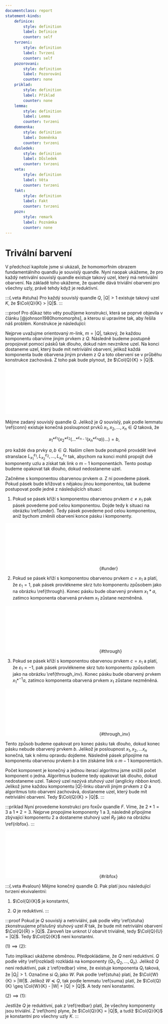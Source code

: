 ```yaml
---
documentclass: report
statement-kinds:
    definice:
        style: definition
        label: Definice
        counter: self
    tvrzeni:
        style: definition
        label: Tvrzení
        counter: self
    pozorovani:
        style: definition
        label: Pozorování
        counter: none
    priklad:
        style: definition
        label: Příklad
        counter: none
    lemma:
        style: definition
        label: Lemma
        counter: tvrzeni
    domnenka:
        style: definition
        label: Domněnka
        counter: tvrzeni
    dusledek:
        style: definition
        label: Důsledek
        counter: tvrzeni
    veta:
        style: definition
        label: Věta
        counter: tvrzeni
    fakt:
        style: definition
        label: Fakt
        counter: tvrzeni
    pozn:
        style: remark
        label: Poznámka
        counter: none
---
```

# Trivální barvení

V předchozí kapitole jsme si ukázali, že homomorfním obrazem fundamentálního quandlu je souvislý quandle. Nyní naopak ukážeme, že pro každý netrivální souvislý quandle existuje takový uzel, který má netriviální obarvení. Na základě toho ukážeme, že quandle dává triviální obarvení pro všechny uzly, právě tehdy když je reduktivní.

:::{.veta #stuha}
Pro každý souvislý quandle $Q$, $|Q| > 1$ existuje takový uzel $K$, že $\Col{Q}{K} > |Q|$.
:::

:::proof
Pro důkaz této věty použijeme konstrukci, která se poprvé objevila v článku [@johnson1980homomorphs], a kterou si upravíme tak, aby řešila náš problém. Konstrukce je následující:

Nejprve uvažujme orientovaný $m$-link, $m = |Q|$, takový, že každou komponentu obarvíme jiným prvkem z $Q$. Následně budeme postupně propojovat pomocí pásků tak dlouho, dokud nám nevznikne uzel. Na konci dostaneme uzel, který bude mít netriviální obarvení, jelikož každá komponenta bude obarvena jiným prvkem z $Q$ a toto obervení se v průběhu konstrukce zachovává. Z toho pak bude plynout, že $\Col{Q}{K} > |Q|$.

![$m$-link](../img/link.pdf)

Mějme zadaný souvislý quandle $Q$. Jelikož je $Q$ souvislý, pak podle lemmatu \ref{conn} existuje konečná posloupnost prvků $x_1, x_2, \dots, x_n \in Q$ taková, že

$$x_1 *^{\varepsilon_1} (x_2 *^{\varepsilon_2} (\dots *^{\varepsilon_{n-1}} (x_n *^{\varepsilon_n} a)) \dots) = b,$$

pro každé dva prvky $a, b \in Q$. Našim cílem bude postupně provádět levé stranslace $L_{x_1}^{\varepsilon_1}, L_{x_2}^{\varepsilon_2}, \dots, L_{x_n}^{\varepsilon_n}$ tak, abychom na konci mohli propojit dvě komponenty uzlu a získat tak link o $m - 1$ komponentách. Tento postup budeme opakovat tak dlouho, dokud nedostaneme uzel.

Začněme s komponentou obarvenou prvkem $a$. Z ní povedeme pásek. Pokud pásek bude křižovat s nějakou jinou komponentou, tak budeme postupovat podle jedné z následujících situací:

1) Pokud se pásek kříží s komponentou obarvenou prvkem $c \neq x_1$ pak pásek povedeme pod celou komponentou. Dojde tedy k situaci na obrázku \ref{under}. Tedy pásek povedeme pod celou komponentou, aniž bychom změnili obarvení konce pásku i komponenty.

![Pásek pod komponentou](../img/under.pdf){#under}

2) Pokud se pásek kříží s komponentou obarvenou prvkem $c = x_1$ a platí, že $\varepsilon_1 = 1$, pak pásek provlékneme skrz tuto komponentu způsobem jako na obrázku \ref{through}. Konec pásku bude obarvený prvkem $x_1 * a$, zatímco komponenta obarvená prvkem $x_1$ zůstane nezměněná.

![$x_1 * a$](../img/through.pdf){#through}

3) Pokud se pásek kříží s komponentou obarvenou prvkem $c = x_1$ a platí, že $\varepsilon_1 = -1$, pak pásek provlékneme skrz tuto komponentu způsobem jako na obrázku \ref{through_inv}. Konec pásku bude obarvený prvkem $x_1 *^{-1} a$, zatímco komponenta obarvená prvkem $x_1$ zůstane nezměněná.

![$x_1 *^{-1} a$](../img/through_inv.pdf){#through_inv}

Tento způsob budeme opakovat pro konec pásku tak dlouho, dokud konec pásku nebude obarvený prvkem $b$. Jelikož je posloupnost $x_1, x_2, \dots x_n$ konečná, tak k němu opravdu dojdeme. Následně pásek připojíme na komponentu obarvenou prvkem $b$ a tím získáme link o $m - 1$ komponentách.

Počet komponent je konečný a jednou iterací algoritmu jsme snížili počet komponent o jedna. Algoritmus budeme tedy opakovat tak dlouho, dokud nedostaneme uzel. Takový uzel nazývá *stuhový uzel* (anglicky *ribbon knot*). Jelikož jsme každou komponentu $|Q|$-linku obarvili jiným prvkem z $Q$ a algoritmus toto obarvení zachovává, dostaneme uzel, který bude mít netriviální obarvení. Tedy $\Col{Q}{K} > |Q|$.
:::

:::priklad
Nyní provedeme konstrukci pro foxův quandle $F$. Víme, že $2 * 1 = 3$ a $1 * 2 = 3$. Nejprve propojíme komponenty $1$ a $3$, následně připojíme zbývající komponentu $2$ a dostaneme stuhový uzel $R_F$ jako na obrázku \ref{ribfox}.
:::

![Stuhový uzel pro foxův quandle](../img/ribfox.pdf){#ribfox}

:::{.veta #valoun}
Mějme konečný quandle $Q$. Pak platí jsou následující tvrzení ekvivalentní:

1) $\Col{Q}{K}$ je konstantní,

2) $Q$ je reduktivní.
:::

:::proof
Pokud je $Q$ souvislý a netriviální, pak podle věty \ref{stuha} zkonstruujeme příslušný stuhový uzel $R$ tak, že bude mít netriviální obarvení $\Col{Q}{R} > |Q|$. Zároveň lze unknot $U$ obarvit triviálně, tedy $\Col{Q}{U} = |Q|$. Tedy $\Col{Q}{K}$ není konstantní.

$(1) \implies (2)$:

Tuto implikaci ukážeme obměnou. Předpokládáme, že $Q$ není reduktivní. $Q$ podle věty \ref{rozklad} rozkládá na komponenty $(Q_1, Q_2, \dots, Q_n)$. Jelikož $Q$ není reduktivní, pak z \ref{redbar} víme, že existuje komponenta $Q_i$ taková, že $|Q_i| > 1$. Označme si $Q_i$ jako $W$.
Pak podle \ref{stuha} platí, že $\Col{W}{K} > |W|$. Jelikož $W \preccurlyeq Q$, tak podle lemmatu \ref{suma} platí, že $\Col{Q}{K} \geq \Col{W}{K} - |W| + |Q| > |Q|$. A tedy není konstantní.

$(2) \implies (1)$:

Jestliže $Q$ je reduktivní, pak z \ref{redbar} platí, že všechny komponenty jsou triviální. Z \ref{hom} plyne, že $\Col{Q}{K} = |Q|$, a tudíž $\Col{Q}{K}$ je konstantní pro všechny uzly $K$.
:::